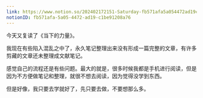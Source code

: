 ```yaml
---
link: https://www.notion.so/202402172151-Saturday-fb571afa5a054472ad19c1be91208a76
notionID: fb571afa-5a05-4472-ad19-c1be91208a76
---
```

今天又复读了《当下的力量》。

我现在有些陷入混乱之中了，永久笔记整理出来没有形成一篇完整的文章，有许多剪藏的文章还未整理成文献笔记。

感觉自己的流程还是有些问题。最大的就是，很多时候我都是手机进行阅读，但是因为不方便做笔记和整理，就很不想去阅读，因为觉得没学到东西。

但是好像，我只要去学就好了，先只要去做，不要想那么多。